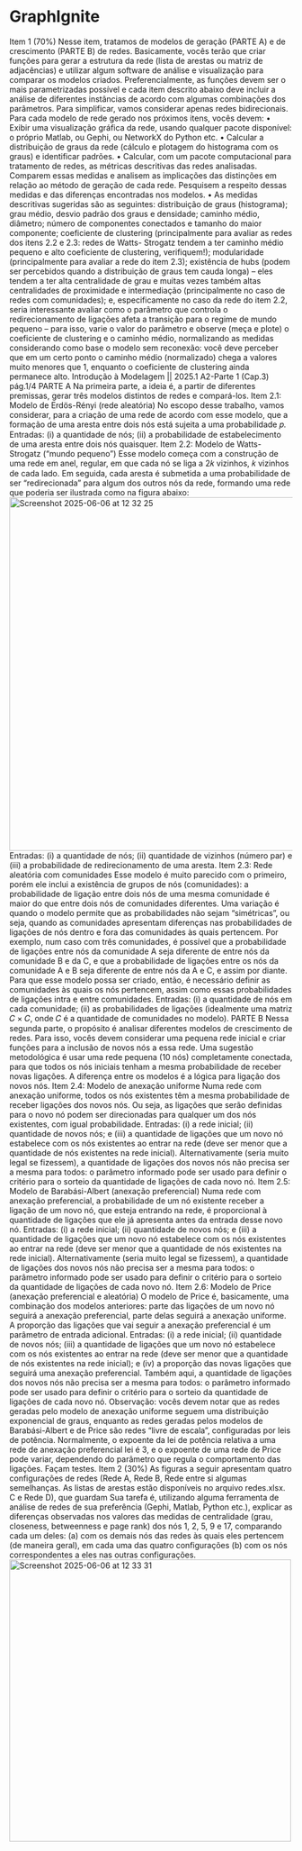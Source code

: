 # GraphIgnite

Item 1 (70%)
Nesse item, tratamos de modelos de geração (PARTE A) e de crescimento (PARTE B) de redes. Basicamente, vocês terão
que criar funções para gerar a estrutura da rede (lista de arestas ou matriz de adjacências) e utilizar algum software de
análise e visualização para comparar os modelos criados. Preferencialmente, as funções devem ser o mais parametrizadas
possível e cada item descrito abaixo deve incluir a análise de diferentes instâncias de acordo com algumas combinações
dos parâmetros. Para simplificar, vamos considerar apenas redes bidirecionais.
Para cada modelo de rede gerado nos próximos itens, vocês devem:
• Exibir uma visualização gráfica da rede, usando qualquer pacote disponível: o próprio Matlab, ou Gephi, ou
NetworkX do Python etc.
• Calcular a distribuição de graus da rede (cálculo e plotagem do histograma com os graus) e identificar padrões.
• Calcular, com um pacote computacional para tratamento de redes, as métricas descritivas das redes analisadas.
Comparem essas medidas e analisem as implicações das distinções em relação ao método de geração de cada
rede. Pesquisem a respeito dessas medidas e das diferenças encontradas nos modelos.
• As medidas descritivas sugeridas são as seguintes: distribuição de graus (histograma); grau médio, desvio padrão
dos graus e densidade; caminho médio, diâmetro; número de componentes conectados e tamanho do maior
componente; coeficiente de clustering (principalmente para avaliar as redes dos itens 2.2 e 2.3: redes de Watts-
Strogatz tendem a ter caminho médio pequeno e alto coeficiente de clustering, verifiquem!); modularidade
(principalmente para avaliar a rede do item 2.3); existência de hubs (podem ser percebidos quando a distribuição
de graus tem cauda longa) – eles tendem a ter alta centralidade de grau e muitas vezes também altas
centralidades de proximidade e intermediação (principalmente no caso de redes com comunidades); e,
especificamente no caso da rede do item 2.2, seria interessante avaliar como o parâmetro que controla o
redirecionamento de ligações afeta a transição para o regime de mundo pequeno – para isso, varie o valor do
parâmetro e observe (meça e plote) o coeficiente de clustering e o caminho médio, normalizando as medidas
considerando como base o modelo sem reconexão: você deve perceber que em um certo ponto o caminho
médio (normalizado) chega a valores muito menores que 1, enquanto o coeficiente de clustering ainda
permanece alto.
Introdução à Modelagem || 2025.1 A2-Parte 1 (Cap.3) pág.1/4
PARTE A
Na primeira parte, a ideia é, a partir de diferentes premissas, gerar três modelos distintos de redes e compará-los.
Item 2.1: Modelo de Erdös-Rényi (rede aleatória)
No escopo desse trabalho, vamos considerar, para a criação de uma rede de acordo com esse modelo, que a formação de
uma aresta entre dois nós está sujeita a uma probabilidade 𝑝.
Entradas: (i) a quantidade de nós; (ii) a probabilidade de estabelecimento de uma aresta entre dois nós quaisquer.
Item 2.2: Modelo de Watts-Strogatz (“mundo pequeno”)
Esse modelo começa com a construção de uma rede em anel, regular, em que cada nó se liga a 2𝑘 vizinhos, 𝑘 vizinhos de
cada lado. Em seguida, cada aresta é submetida a uma probabilidade de ser “redirecionada” para algum dos outros nós da
rede, formando uma rede que poderia ser ilustrada como na figura abaixo: <img width="628" alt="Screenshot 2025-06-06 at 12 32 25" src="https://github.com/user-attachments/assets/beb80321-bfde-4921-87b3-b12ebfdba6fa" />
Entradas: (i) a quantidade de nós; (ii) quantidade de vizinhos (número par) e (iii) a probabilidade de redirecionamento de
uma aresta.
Item 2.3: Rede aleatória com comunidades
Esse modelo é muito parecido com o primeiro, porém ele inclui a existência de grupos de nós (comunidades): a
probabilidade de ligação entre dois nós de uma mesma comunidade é maior do que entre dois nós de comunidades
diferentes. Uma variação é quando o modelo permite que as probabilidades não sejam “simétricas”, ou seja, quando as
comunidades apresentam diferenças nas probabilidades de ligações de nós dentro e fora das comunidades às quais
pertencem. Por exemplo, num caso com três comunidades, é possível que a probabilidade de ligações entre nós da
comunidade A seja diferente de entre nós da comunidade B e da C, e que a probabilidade de ligações entre os nós da
comunidade A e B seja diferente de entre nós da A e C, e assim por diante. Para que esse modelo possa ser criado, então,
é necessário definir as comunidades às quais os nós pertencem, assim como essas probabilidades de ligações intra e entre
comunidades.
Entradas: (i) a quantidade de nós em cada comunidade; (ii) as probabilidades de ligações (idealmente uma matriz 𝐶 × 𝐶,
onde 𝐶 é a quantidade de comunidades no modelo).
PARTE B
Nessa segunda parte, o propósito é analisar diferentes modelos de crescimento de redes. Para isso, vocês devem considerar
uma pequena rede inicial e criar funções para a inclusão de novos nós a essa rede. Uma sugestão metodológica é usar uma
rede pequena (10 nós) completamente conectada, para que todos os nós iniciais tenham a mesma probabilidade de receber
novas ligações. A diferença entre os modelos é a lógica para ligação dos novos nós.
Item 2.4: Modelo de anexação uniforme
Numa rede com anexação uniforme, todos os nós existentes têm a mesma probabilidade de receber ligações dos novos
nós. Ou seja, as ligações que serão definidas para o novo nó podem ser direcionadas para qualquer um dos nós
existentes, com igual probabilidade.
Entradas: (i) a rede inicial; (ii) quantidade de novos nós; e (iii) a quantidade de ligações que um novo nó estabelece com os
nós existentes ao entrar na rede (deve ser menor que a quantidade de nós existentes na rede inicial). Alternativamente
(seria muito legal se fizessem), a quantidade de ligações dos novos nós não precisa ser a mesma para todos: o parâmetro
informado pode ser usado para definir o critério para o sorteio da quantidade de ligações de cada novo nó.
Item 2.5: Modelo de Barabási-Albert (anexação preferencial)
Numa rede com anexação preferencial, a probabilidade de um nó existente receber a ligação de um novo nó, que esteja
entrando na rede, é proporcional à quantidade de ligações que ele já apresenta antes da entrada desse novo nó.
Entradas: (i) a rede inicial; (ii) quantidade de novos nós; e (iii) a quantidade de ligações que um novo nó estabelece com os
nós existentes ao entrar na rede (deve ser menor que a quantidade de nós existentes na rede inicial). Alternativamente
(seria muito legal se fizessem), a quantidade de ligações dos novos nós não precisa ser a mesma para todos: o parâmetro
informado pode ser usado para definir o critério para o sorteio da quantidade de ligações de cada novo nó.
Item 2.6: Modelo de Price (anexação preferencial e aleatória)
O modelo de Price é, basicamente, uma combinação dos modelos anteriores: parte das ligações de um novo nó seguirá a
anexação preferencial, parte delas seguirá a anexação uniforme. A proporção das ligações que vai seguir a anexação
preferencial é um parâmetro de entrada adicional.
Entradas: (i) a rede inicial; (ii) quantidade de novos nós; (iii) a quantidade de ligações que um novo nó estabelece com os
nós existentes ao entrar na rede (deve ser menor que a quantidade de nós existentes na rede inicial); e (iv) a proporção das
novas ligações que seguirá uma anexação preferencial. Também aqui, a quantidade de ligações dos novos nós não precisa
ser a mesma para todos: o parâmetro informado pode ser usado para definir o critério para o sorteio da quantidade de
ligações de cada novo nó.
Observação: vocês devem notar que as redes geradas pelo modelo de anexação uniforme seguem uma
distribuição exponencial de graus, enquanto as redes geradas pelos modelos de Barabási-Albert e de
Price são redes “livre de escala”, configuradas por leis de potência. Normalmente, o expoente da lei de
potência relativa a uma rede de anexação preferencial lei é 3, e o expoente de uma rede de Price pode
variar, dependendo do parâmetro que regula o comportamento das ligações. Façam testes.
Item 2 (30%)
As figuras a seguir apresentam quatro configurações de redes (Rede A, Rede B, Rede entre si algumas semelhanças. As listas de arestas estão disponíveis no arquivo redes.xlsx.
C e Rede D), que guardam
Sua tarefa é, utilizando alguma ferramenta de análise de redes de sua preferência (Gephi, Matlab, Python etc.), explicar as
diferenças observadas nos valores das medidas de centralidade (grau, closeness, betweenness e page rank) dos nós
1, 2, 5, 9 e 17, comparando cada um deles:
(a) com os demais nós das redes às quais eles pertencem (de maneira geral), em cada uma das quatro configurações
(b) com os nós correspondentes a eles nas outras configurações.
<img width="501" alt="Screenshot 2025-06-06 at 12 33 31" src="https://github.com/user-attachments/assets/6836d01e-6c24-41ae-92dc-5696d846669f" />

